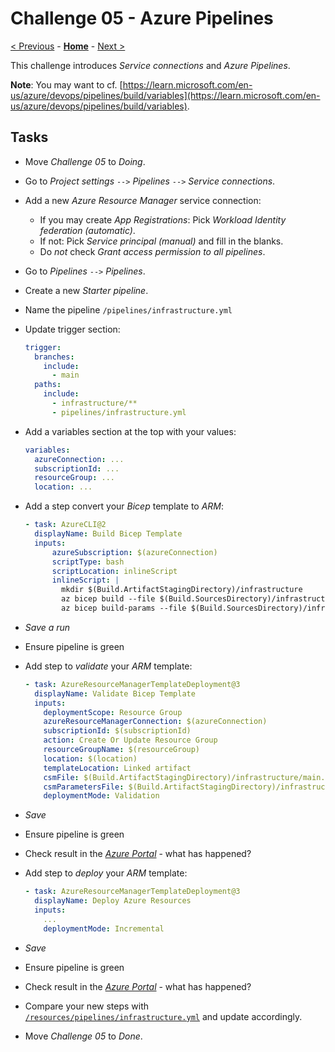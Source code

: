 # Challenge 05 - Azure Pipelines

[< Previous](./Challenge-04.md) - **[Home](../README.md)** - [Next >](./Challenge-06.md)

This challenge introduces *Service connections* and *Azure Pipelines*.

**Note**: You may want to cf. [https://learn.microsoft.com/en-us/azure/devops/pipelines/build/variables](https://learn.microsoft.com/en-us/azure/devops/pipelines/build/variables).

## Tasks

- Move *Challenge 05* to *Doing*.
- Go to *Project settings* `-->` *Pipelines* `-->` *Service connections*.
- Add a new *Azure Resource Manager* service connection:

  - If you may create *App Registrations*: Pick *Workload Identity federation (automatic)*.
  - If not: Pick *Service principal (manual)* and fill in the blanks.
  - Do *not* check *Grant access permission to all pipelines*.

- Go to *Pipelines* `-->` *Pipelines*.
- Create a new *Starter pipeline*.
- Name the pipeline `/pipelines/infrastructure.yml`
- Update trigger section:

  ```yaml
  trigger:
    branches:
      include:
        - main
    paths:
      include:
        - infrastructure/**
        - pipelines/infrastructure.yml
  ```

- Add a variables section at the top with your values:

  ```yaml
  variables:
    azureConnection: ...
    subscriptionId: ...
    resourceGroup: ...
    location: ...
  ```

- Add a step convert your *Bicep* template to *ARM*:

  ```yaml
  - task: AzureCLI@2
    displayName: Build Bicep Template
    inputs:
        azureSubscription: $(azureConnection)
        scriptType: bash
        scriptLocation: inlineScript
        inlineScript: |
          mkdir $(Build.ArtifactStagingDirectory)/infrastructure
          az bicep build --file $(Build.SourcesDirectory)/infrastructure/main.bicep --outfile $(Build.ArtifactStagingDirectory)/infrastructure/main.json
          az bicep build-params --file $(Build.SourcesDirectory)/infrastructure/main.bicepparam --outfile $(Build.ArtifactStagingDirectory)/infrastructure/main.parameters.json
  ```

- *Save a run*
- Ensure pipeline is green
- Add step to *validate* your *ARM* template:

  ```yaml
  - task: AzureResourceManagerTemplateDeployment@3
    displayName: Validate Bicep Template
    inputs:
      deploymentScope: Resource Group
      azureResourceManagerConnection: $(azureConnection)
      subscriptionId: $(subscriptionId)
      action: Create Or Update Resource Group
      resourceGroupName: $(resourceGroup)
      location: $(location)
      templateLocation: Linked artifact
      csmFile: $(Build.ArtifactStagingDirectory)/infrastructure/main.json
      csmParametersFile: $(Build.ArtifactStagingDirectory)/infrastructure/main.parameters.json
      deploymentMode: Validation
  ```

- *Save*
- Ensure pipeline is green
- Check result in the [*Azure Portal*](https://portal.azure.com/) - what has happened?
- Add step to *deploy* your *ARM* template:

  ```yaml
  - task: AzureResourceManagerTemplateDeployment@3
    displayName: Deploy Azure Resources
    inputs:
      ...
      deploymentMode: Incremental
  ```

- *Save*
- Ensure pipeline is green
- Check result in the [*Azure Portal*](https://portal.azure.com/) - what has happened?
- Compare your new steps with [`/resources/pipelines/infrastructure.yml`](/resources/pipelines/infrastructure.yml) and update accordingly.
- Move *Challenge 05* to *Done*.
